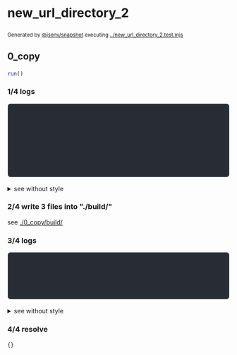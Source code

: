 # new_url_directory_2

<sub>
  Generated by <a href="https://github.com/jsenv/core/tree/main/packages/independent/snapshot">@jsenv/snapshot</a> executing <a href="../new_url_directory_2.test.mjs">../new_url_directory_2.test.mjs</a>
</sub>

## 0_copy

```js
run()
```

### 1/4 logs

![img](0_copy/log_group.svg)

<details>
  <summary>see without style</summary>

```console

build "./main.js"
⠋ generate source graph
✔ generate source graph (done in <X> second)
⠋ bundle "js_module"
✔ bundle "js_module" (done in <X> second)
⠋ generate build graph
✔ generate build graph (done in <X> second)
⠋ write files in build directory

```

</details>


### 2/4 write 3 files into "./build/"

see [./0_copy/build/](./0_copy/build/)

### 3/4 logs

![img](0_copy/log_group_1.svg)

<details>
  <summary>see without style</summary>

```console
✔ write files in build directory (done in <X> second)
--- build files ---  
- js   : 3 (150 B / 82 %)
- other: 2 (34 B / 18 %)
- total: 5 (184 B / 100 %)
--------------------
```

</details>


### 4/4 resolve

```js
{}
```